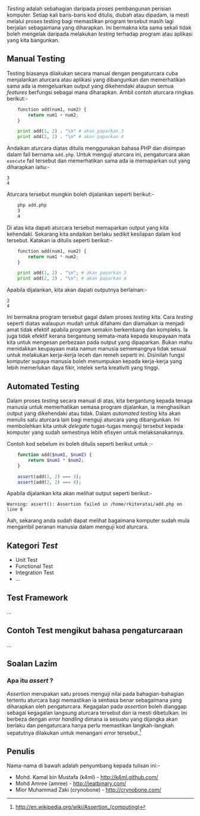 _Testing_ adalah sebahagian daripada proses pembangunan perisian komputer. Setiap kali baris-baris kod ditulis, diubah atau dipadam, ia mesti melalui proses testing bagi memastikan program tersebut masih lagi berjalan sebagaimana yang diharapkan. Ini bermakna kita sama sekali tidak boleh mengelak daripada melakukan _testing_ terhadap program atau aplikasi yang kita bangunkan.

## Manual Testing
Testing biasanya dilakukan secara manual dengan pengaturcara cuba menjalankan aturcara atau aplikasi yang dibangunkan dan memerhatikan sama ada ia mengeluarkan output yang dikehendaki ataupun semua _features_ berfungsi sebagai mana diharapkan. Ambil contoh aturcara ringkas berikut:-

```python
    function add(num1, num2) {
        return num1 + num2;
    }

    print add(1, 2) . "\n" # akan paparkan 3
    print add(2, 2) . "\n" # akan paparkan 4
```

Andaikan aturcara diatas ditulis menggunakan bahasa PHP dan disimpan dalam fail bernama `add.php`. Untuk menguji aturcara ini, pengaturcara akan `execute` fail tersebut dan memerhatikan sama ada ia memaparkan out yang diharapkan iaitu:-

    3
    4

Aturcara tersebut mungkin boleh dijalankan seperti berikut:-

```bash
    php add.php
    3
    4
```

Di atas kita dapati aturcara tersebut memaparkan output yang kita kehendaki. Sekarang kita andaikan berlaku sedikit kesilapan dalam kod tersebut. Katakan ia ditulis seperti berikut:-

```python
    function add(num1, num2) {
        return num1 * num2;
    }

    print add(1, 2) . "\n"; # akan paparkan 3
    print add(2, 2) . "\n"; # akan paparkan 4
```

Apabila dijalankan, kita akan dapati outputnya berlainan:-

    2
    4

Ini bermakna program tersebut gagal dalam proses _testing_ kita. Cara _testing_ seperti diatas walaupun mudah untuk difahami dan diamalkan ia menjadi amat tidak efektif apabila program semakin berkembang dan kompleks. Ia juga tidak efektif kerana bergantung semata-mata kepada keupayaan mata kita untuk mengesan perbezaan pada output yang dipaparkan. Bukan mahu menidakkan keupayaan mata namun manusia sememangnya tidak sesuai untuk melakukan kerja-kerja leceh dan remeh seperti ini. Disinilah fungsi komputer supaya manusia boleh menumpukan kepada kerja-kerja yang lebih memerlukan daya fikir, intelek serta kreativiti yang tinggi.

## Automated Testing
Dalam proses _testing_ secara manual di atas, kita bergantung kepada tenaga manusia untuk memerhatikan semasa program dijalankan, ia menghasilkan output yang dikehendaki atau tidak. Dalam _automated testing_ kita akan menulis satu aturcara lain bagi menguji aturcara yang dibangunkan. Ini membolehkan kita untuk _delegate_ tugas-tugas menguji tersebut kepada komputer yang sudah semestinya lebih efisyen untuk melaksanakannya.

Contoh kod sebelum ini boleh ditulis seperti berikut untuk <fill in>:-

```php
    function add($num1, $num2) {
        return $num1 * $num2;
    }

    assert(add(1, 2) === 3);
    assert(add(2, 2) === 4);
```

Apabila dijalankan kita akan melihat output seperti berikut:-

    Warning: assert(): Assertion failed in /home/rkiteratai/add.php on line 6

Aah, sekarang anda sudah dapat melihat bagaimana komputer sudah mula mengambil peranan manusia dalam menguji kod aturcara.

## Kategori _Test_
* Unit Test
* Functional Test
* Integration Test
* ...

## Test Framework
...

## Contoh Test mengikut bahasa pengaturcaraan
...

## Soalan Lazim
### Apa itu _assert_ ?
_Assertion_ merupakan satu proses menguji nilai pada bahagian-bahagian tertentu aturcara bagi memastikan ia sentiasa benar sebagaimana yang diharapkan oleh pengaturcara. Kegagalan pada _assertion_ boleh dianggap sebagai kegagalan langsung aturcara tersebut dan ia mesti dibetulkan. Ini berbeza dengan _error handling_ dimana ia sesuatu yang dijangka akan berlaku dan pengaturcara hanya perlu memastikan langkah-langkah sepatutnya dilakukan untuk menangani _error_ tersebut.[^1]

## Penulis
Nama-nama di bawah adalah penyumbang kepada tulisan ini:-

* Mohd. Kamal bin Mustafa (k4ml) - http://k4ml.github.com/
* Mohd Amree (amree) - http://ieatbinary.com/
* Mior Muhammad Zaki (crynobone) - http://crynobone.com/

[^1]: http://en.wikipedia.org/wiki/Assertion_(computing)